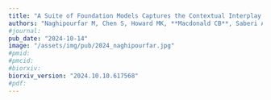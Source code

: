 ```yaml
---
title: "A Suite of Foundation Models Captures the Contextual Interplay Between Codons"
authors: "Naghipourfar M, Chen S, Howard MK, **Macdonald CB**, Saberi A, Hagen T, Mofrad M, Coyote-Maestas W, Goodarzi H"
#journal:
pub_date: "2024-10-14"
image: "/assets/img/pub/2024_naghipourfar.jpg"
#pmid:
#pmcid:
#biorxiv:
biorxiv_version: "2024.10.10.617568"
#pdf:
---
```

